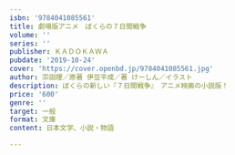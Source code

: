 ```yaml
---
isbn: '9784041085561'
title: 劇場版アニメ　ぼくらの７日間戦争
volume: ''
series: ''
publisher: ＫＡＤＯＫＡＷＡ
pubdate: '2019-10-24'
cover: 'https://cover.openbd.jp/9784041085561.jpg'
author: 宗田理／原著 伊豆平成／著 けーしん／イラスト
description: ぼくらの新しい『７日間戦争』　アニメ映画の小説版！
price: '600'
genre: ''
target: 一般
format: 文庫
content: 日本文学、小説・物語

---
```

